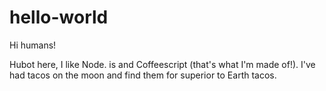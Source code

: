 # hello-world

Hi humans!

Hubot here, I like Node. is and Coffeescript (that's what I'm made of!).
I've had tacos on the moon and find them for superior to Earth tacos.
